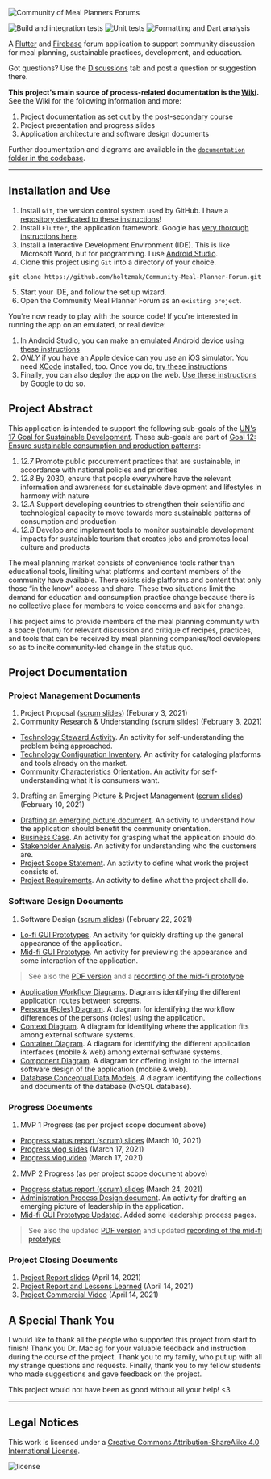 ![Community of Meal Planners Forums](https://user-images.githubusercontent.com/32527219/114757123-b36d6900-9d18-11eb-8596-3c244c4f97a2.png)

![Build and integration tests](https://github.com/holtzmak/Community-Meal-Planner-Forum/actions/workflows/flutter-build-and-integration-test.yml/badge.svg)
![Unit tests](https://github.com/holtzmak/Community-Meal-Planner-Forum/actions/workflows/flutter-unit-test.yml/badge.svg)
![Formatting and Dart analysis](https://github.com/holtzmak/Community-Meal-Planner-Forum/actions/workflows/flutter-formatting-and-dart-analysis.yml/badge.svg)

A [Flutter](https://flutter.dev/) and [Firebase](https://firebase.google.com/) forum application to support community discussion for meal planning, sustainable practices, development, and education.

Got questions? Use the [Discussions](https://github.com/holtzmak/Community-Meal-Planner-Forum/discussions) tab and post a question or suggestion there.

**This project's main source of process-related documentation is the [Wiki](https://github.com/holtzmak/Community-Meal-Planner-Forum/wiki).** See the Wiki for the following information and more:
1. Project documentation as set out by the post-secondary course
2. Project presentation and progress slides
3. Application architecture and software design documents

Further documentation and diagrams are available in the [`documentation` folder in the codebase](https://github.com/holtzmak/Community-Meal-Planner-Forum/tree/main/documentation).

***

## Installation and Use

1. Install `Git`, the version control system used by GitHub. I have a [repository dedicated to these instructions](https://github.com/holtzmak/Git-Pre-Commit-and-IntelliJ-Settings)!
2. Install `Flutter`, the application framework. Google has [very thorough instructions here](https://flutter.dev/docs/get-started/install).
3. Install a Interactive Development Environment (IDE). This is like Microsoft Word, but for programming. I use [Android Studio](https://developer.android.com/studio).
4. Clone this project using `Git` into a directory of your choice.

`git clone https://github.com/holtzmak/Community-Meal-Planner-Forum.git`

5. Start your IDE, and follow the set up wizard. 
6. Open the Community Meal Planner Forum as an `existing project`.

You're now ready to play with the source code! If you're interested in running the app on an emulated, or real device:
1. In Android Studio, you can make an emulated Android device using [these instructions](https://developer.android.com/studio/run/emulator)
2. *ONLY* if you have an Apple device can you use an iOS simulator. You need [XCode](https://developer.apple.com/xcode/) installed, too. Once you do, [try these instructions](https://stackoverflow.com/a/50865726)
3. Finally, you can also deploy the app on the web. [Use these instructions](https://flutter.dev/docs/get-started/web) by Google to do so.

## Project Abstract

This application is intended to support the following sub-goals of the [UN's 17 Goal for Sustainable Development](https://www.un.org/sustainabledevelopment/). These sub-goals are part of [Goal 12: Ensure sustainable consumption and production patterns](https://www.un.org/sustainabledevelopment/sustainable-consumption-production/):
1. _12.7_ Promote public procurement practices that are sustainable, in accordance with national policies and priorities
1. _12.8_ By 2030, ensure that people everywhere have the relevant information and awareness for sustainable development and lifestyles in harmony with nature
1. _12.A_ Support developing countries to strengthen their scientific and technological capacity to move towards more sustainable patterns of consumption and production
1. _12.B_ Develop and implement tools to monitor sustainable development impacts for sustainable tourism that creates jobs and promotes local culture and products

The meal planning market consists of convenience tools rather than educational tools, limiting what platforms and content members of the community have available. There exists side platforms and content that only those “in the know” access and share. These two situations limit the demand for education and consumption practice change because there is no collective place for members to voice concerns and ask for change.

This project aims to provide members of the meal planning community with a space (forum) for relevant discussion and critique of recipes, practices, and tools that can be received by meal planning companies/tool developers so as to incite community-led change in the status quo.

## Project Documentation

### Project Management Documents

1. Project Proposal ([scrum slides](https://github.com/holtzmak/Community-Meal-Planner-Forum/blob/main/documentation/scrum%20slides/Community%20Research%20%26%20Understanding.pdf)) (Feburary 3, 2021)
2. Community Research & Understanding ([scrum slides](https://github.com/holtzmak/Community-Meal-Planner-Forum/blob/main/documentation/scrum%20slides/Community%20Research%20%26%20Understanding.pdf)) (February 3, 2021)
* [Technology Steward Activity](https://github.com/holtzmak/Community-Meal-Planner-Forum/blob/main/documentation/community%20research%20%26%20understanding/Technology%20Steward%20Activity.pdf). An activity for self-understanding the problem being approached.
* [Technology Configuration Inventory](https://github.com/holtzmak/Community-Meal-Planner-Forum/blob/main/documentation/community%20research%20%26%20understanding/Technology%20Configuration%20Inventory.pdf). An activity for cataloging platforms and tools already on the market.
* [Community Characteristics Orientation](https://github.com/holtzmak/Community-Meal-Planner-Forum/blob/main/documentation/community%20research%20%26%20understanding/Community%20Characteristics%20Orientation.pdf). An activity for self-understanding what it is consumers want.
3. Drafting an Emerging Picture & Project Management ([scrum slides](https://github.com/holtzmak/Community-Meal-Planner-Forum/blob/main/documentation/scrum%20slides/Project%20Management.pdf)) (February 10, 2021)
* [Drafting an emerging picture document](https://github.com/holtzmak/Community-Meal-Planner-Forum/blob/main/documentation/project%20management/Drafting%20an%20emerging%20picture.pdf). An activity to understand how the application should benefit the community orientation.
* [Business Case](https://github.com/holtzmak/Community-Meal-Planner-Forum/blob/main/documentation/project%20management/Business%20Case.pdf). An activity for grasping what the application should do.
* [Stakeholder Analysis](https://github.com/holtzmak/Community-Meal-Planner-Forum/blob/main/documentation/project%20management/Stakeholder%20Analysis.pdf). An activity for understanding who the customers are.
* [Project Scope Statement](https://github.com/holtzmak/Community-Meal-Planner-Forum/blob/main/documentation/project%20management/Project%20Scope%20Statement.pdf). An activity to define what work the project consists of.
* [Project Requirements](https://github.com/holtzmak/Community-Meal-Planner-Forum/blob/main/documentation/project%20management/Project%20Requirements.pdf). An activity to define what the project shall do.

### Software Design Documents

1. Software Design ([scrum slides](https://github.com/holtzmak/Community-Meal-Planner-Forum/blob/main/documentation/scrum%20slides/Software%20Design.pdf)) (February 22, 2021)
* [Lo-fi GUI Prototypes](https://raw.githubusercontent.com/holtzmak/Community-Meal-Planner-Forum/db4d818b13afb5196ab916fee6d15c0b69cd18a3/documentation/software%20design/Lo-Fi%20GUI%20Prototypes.svg). An activity for quickly drafting up the general appearance of the application.
* [Mid-fi GUI Prototype](https://xd.adobe.com/view/262b07e0-7a00-4e45-a4ed-4d4036fc88d5-7378/). An activity for previewing the appearance and some interaction of the application.
> See also the [PDF version](https://github.com/holtzmak/Community-Meal-Planner-Forum/blob/main/documentation/software%20design/gui%20prototypes/Mid-Fi%20GUI%20Prototype%20v1.pdf) and a [recording of the mid-fi prototype](https://github.com/holtzmak/Community-Meal-Planner-Forum/blob/main/documentation/software%20design/gui%20prototypes/Mid-Fi%20Prototype%20Recording%20v1.mp4)
* [Application Workflow Diagrams](https://github.com/holtzmak/Community-Meal-Planner-Forum/blob/main/documentation/software%20design/Application%20Workflow%20Diagrams.pdf). Diagrams identifying the different application routes between screens.
* [Persona (Roles) Diagram](https://github.com/holtzmak/Community-Meal-Planner-Forum/blob/main/documentation/software%20design/client-server-database%20architecture/Persona%20(Roles)%20Diagram.pdf). A diagram for identifying the workflow differences of the persons (roles) using the application.
* [Context Diagram](https://github.com/holtzmak/Community-Meal-Planner-Forum/blob/main/documentation/software%20design/client-server-database%20architecture/Context%20Diagram.pdf). A diagram for identifying where the application fits among external software systems.
* [Container Diagram](https://github.com/holtzmak/Community-Meal-Planner-Forum/blob/main/documentation/software%20design/client-server-database%20architecture/Container%20Diagram.pdf). A diagram for identifying the different application interfaces (mobile & web) among external software systems.
* [Component Diagram](https://github.com/holtzmak/Community-Meal-Planner-Forum/blob/main/documentation/software%20design/client-server-database%20architecture/Component%20Diagram.pdf). A diagram for offering insight to the internal software design of the application (mobile & web).
* [Database Conceptual Data Models](https://github.com/holtzmak/Community-Meal-Planner-Forum/blob/main/documentation/software%20design/client-server-database%20architecture/Database%20Conceptual%20Data%20Models.pdf). A diagram identifying the collections and documents of the database (NoSQL database).

### Progress Documents

1. MVP 1 Progress (as per project scope document above)
* [Progress status report (scrum) slides](https://github.com/holtzmak/Community-Meal-Planner-Forum/blob/main/documentation/scrum%20slides/MVP%201%20Progress%20Status%20Report.pdf) (March 10, 2021)
* [Progress vlog slides](https://github.com/holtzmak/Community-Meal-Planner-Forum/blob/main/documentation/scrum%20slides/MVP%201%20Progress%20Vlog.pdf) (March 17, 2021)
* [Progress vlog video](https://youtu.be/QH4ZkjJSelE) (March 17, 2021)
2. MVP 2 Progress (as per project scope document above)
* [Progress status report (scrum) slides](https://github.com/holtzmak/Community-Meal-Planner-Forum/blob/main/documentation/scrum%20slides/MVP%202%20Progress%20Status%20Report.pdf) (March 24, 2021)
* [Administration Process Design document](https://github.com/holtzmak/Community-Meal-Planner-Forum/blob/main/documentation/project%20management/Administration%20Process%20Design.pdf). An activity for drafting an emerging picture of leadership in the application.
* [Mid-fi GUI Prototype Updated](https://xd.adobe.com/view/262b07e0-7a00-4e45-a4ed-4d4036fc88d5-7378/). Added some leadership process pages.
> See also the updated [PDF version](https://github.com/holtzmak/Community-Meal-Planner-Forum/blob/main/documentation/software%20design/gui%20prototypes/Mid-Fi%20GUI%20Prototype%20v2.pdf) and updated [recording of the mid-fi prototype](https://github.com/holtzmak/Community-Meal-Planner-Forum/blob/main/documentation/software%20design/gui%20prototypes/Mid-Fi%20Prototype%20Recording%20v2.mp4)

### Project Closing Documents

1. [Project Report slides](https://github.com/holtzmak/Community-Meal-Planner-Forum/blob/main/documentation/closing/Final%20Presentation%20and%20Project%20Closing.pdf) (April 14, 2021)
2. [Project Report and Lessons Learned](https://github.com/holtzmak/Community-Meal-Planner-Forum/blob/main/documentation/closing/Project%20Report%20and%20Lessons%20Learned.pdf) (April 14, 2021)
3. [Project Commercial Video](https://www.youtube.com/watch?v=sy4u1aD0vtk&feature=youtu.be) (April 14, 2021)

## A Special Thank You

I would like to thank all the people who supported this project from start to finish! Thank you Dr. Maciag for your valuable feedback and instruction during the course of the project. Thank you to my family, who put up with all my strange questions and requests. Finally, thank you to my fellow students who made suggestions and gave feedback on the project.

This project would not have been as good without all your help! <3

***

## Legal Notices

This work is licensed under a [Creative Commons Attribution-ShareAlike 4.0 International License](https://creativecommons.org/licenses/by-sa/4.0/).

![license](https://licensebuttons.net/l/by-sa/4.0/88x31.png)

